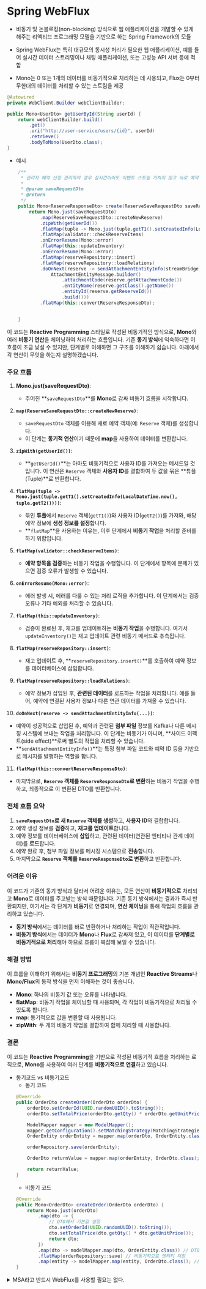 # Spring WebFlux
- 비동기 및 논블로킹(non-blocking) 방식으로 웹 애플리케이션을 개발할 수 있게 해주는 리액티브 프로그래밍 모델을 기반으로 하는 Spring Framework의 모듈

- Spring WebFlux는 특히 대규모의 동시성 처리가 필요한 웹 애플리케이션, 예를 들어 실시간 데이터 스트리밍이나 채팅 애플리케이션, 또는 고성능 API 서버 등에 적합

- Mono는 0 또는 1개의 데이터를 비동기적으로 처리하는 데 사용되고, Flux는 0부터 무한대의 데이터를 처리할 수 있는 스트림을 제공

``` java
@Autowired
private WebClient.Builder webClientBuilder;

public Mono<UserDto> getUserById(String userId) {
    return webClientBuilder.build()
        .get()
        .uri("http://user-service/users/{id}", userId)
        .retrieve()
        .bodyToMono(UserDto.class);
}
```

- 예시
``` java
    /**
     * 관리자 예약 신청 관리자의 경우 실시간이어도 이벤트 스트림 거치지 않고 바로 예약 처리
     *
     * @param saveRequestDto
     * @return
     */
    public Mono<ReserveResponseDto> create(ReserveSaveRequestDto saveRequestDto) {
        return Mono.just(saveRequestDto)
            .map(ReserveSaveRequestDto::createNewReserve)
            .zipWith(getUserId())
            .flatMap(tuple -> Mono.just(tuple.getT1().setCreatedInfo(LocalDateTime.now(), tuple.getT2())))
            .flatMap(validator::checkReserveItems)
            .onErrorResume(Mono::error)
            .flatMap(this::updateInventory)
            .onErrorResume(Mono::error)
            .flatMap(reserveRepository::insert)
            .flatMap(reserveRepository::loadRelations)
            .doOnNext(reserve -> sendAttachmentEntityInfo(streamBridge,
                AttachmentEntityMessage.builder()
                    .attachmentCode(reserve.getAttachmentCode())
                    .entityName(reserve.getClass().getName())
                    .entityId(reserve.getReserveId())
                    .build()))
            .flatMap(this::convertReserveResponseDto);


    }

```
이 코드는 **Reactive Programming** 스타일로 작성된 비동기적인 방식으로, **Mono**와 여러 **비동기 연산**을 체이닝하여 처리하는 흐름입니다. 기존 **동기 방식**에 익숙하다면 이 흐름이 조금 낯설 수 있지만, 단계별로 이해하면 그 구조를 이해하기 쉽습니다. 아래에서 각 연산이 무엇을 하는지 설명하겠습니다.

### 주요 흐름

1. **Mono.just(saveRequestDto)**:
   - 주어진 **`saveRequestDto`**를 **Mono**로 감싸 비동기 흐름을 시작합니다.

2. **`map(ReserveSaveRequestDto::createNewReserve)`**:
   - `saveRequestDto` 객체를 이용해 새로 예약 객체(예: `Reserve` 객체)를 생성합니다.
   - 이 단계는 **동기적 연산**이기 때문에 **map**을 사용하여 데이터를 변환합니다.

3. **`zipWith(getUserId())`**:
   - **`getUserId()`**는 아마도 비동기적으로 사용자 ID를 가져오는 메서드일 것입니다. 이 연산은 `Reserve` 객체와 **사용자 ID**를 결합하여 두 값을 묶은 **튜플(Tuple)**로 반환합니다.

4. **`flatMap(tuple -> Mono.just(tuple.getT1().setCreatedInfo(LocalDateTime.now(), tuple.getT2())))`**:
   - 묶인 **튜플**에서 `Reserve` 객체(`getT1()`)와 사용자 ID(`getT2()`)를 가져와, 해당 예약 정보에 **생성 정보를 설정**합니다.
   - **`flatMap`**을 사용하는 이유는, 이후 단계에서 **비동기 작업**을 처리할 준비를 하기 위함입니다.

5. **`flatMap(validator::checkReserveItems)`**:
   - **예약 항목을 검증**하는 비동기 작업을 수행합니다. 이 단계에서 항목에 문제가 있으면 검증 오류가 발생할 수 있습니다.

6. **`onErrorResume(Mono::error)`**:
   - 에러 발생 시, 에러를 다룰 수 있는 처리 로직을 추가합니다. 이 단계에서는 검증 오류나 기타 예외를 처리할 수 있습니다.

7. **`flatMap(this::updateInventory)`**:
   - 검증이 완료된 후, 재고를 업데이트하는 **비동기 작업**을 수행합니다. 여기서 `updateInventory()`는 재고 업데이트 관련 비동기 메서드로 추측됩니다.

8. **`flatMap(reserveRepository::insert)`**:
   - 재고 업데이트 후, **`reserveRepository.insert()`**를 호출하여 예약 정보를 데이터베이스에 삽입합니다.

9. **`flatMap(reserveRepository::loadRelations)`**:
   - 예약 정보가 삽입된 후, **관련된 데이터**를 로드하는 작업을 처리합니다. 예를 들어, 예약에 연결된 사용자 정보나 다른 연관 데이터를 가져올 수 있습니다.

10. **`doOnNext(reserve -> sendAttachmentEntityInfo(...))`**:
   - 예약이 성공적으로 삽입된 후, 예약과 관련된 **첨부 파일** 정보를 Kafka나 다른 메시징 시스템에 보내는 작업을 처리합니다. 이 단계는 비동기가 아니며, **사이드 이펙트(side effect)**로써 별도의 작업을 처리할 수 있습니다.
   - **`sendAttachmentEntityInfo()`**는 특정 첨부 파일 코드와 예약 ID 등을 기반으로 메시지를 발행하는 역할을 합니다.

11. **`flatMap(this::convertReserveResponseDto)`**:
   - 마지막으로, **`Reserve` 객체를 `ReserveResponseDto`로 변환**하는 비동기 작업을 수행하고, 최종적으로 이 변환된 DTO를 반환합니다.

### 전체 흐름 요약

1. **`saveRequestDto`로 새 `Reserve` 객체를 생성**하고, **사용자 ID**와 결합합니다.
2. 예약 생성 정보를 **검증**하고, **재고를 업데이트**합니다.
3. 예약 정보를 데이터베이스에 **삽입**하고, 관련된 데이터(연관된 엔티티나 관계 데이터)를 **로드**합니다.
4. 예약 완료 후, 첨부 파일 정보를 메시징 시스템으로 **전송**합니다.
5. 마지막으로 **`Reserve` 객체를 `ReserveResponseDto`로 변환**하고 반환합니다.

### 어려운 이유

이 코드가 기존의 동기 방식과 달라서 어려운 이유는, 모든 연산이 **비동기적으로** 처리되고 **Mono**로 데이터를 주고받는 방식 때문입니다. 기존 동기 방식에서는 결과가 즉시 반환되지만, 여기서는 각 단계가 **비동기**로 연결되며, **연산 체이닝**을 통해 작업의 흐름을 관리하고 있습니다.

- **동기 방식**에서는 데이터를 바로 반환하거나 처리하는 작업이 직관적입니다.
- **비동기 방식**에서는 데이터가 **Mono**나 **Flux**로 감싸져 있고, 이 데이터를 **단계별로 비동기적으로 처리**해야 하므로 흐름이 복잡해 보일 수 있습니다.

### 해결 방법

이 흐름을 이해하기 위해서는 **비동기 프로그래밍**의 기본 개념인 **Reactive Streams**나 **Mono/Flux**의 동작 방식을 먼저 이해하는 것이 좋습니다.

- **Mono**: 하나의 비동기 값 또는 오류를 나타냅니다.
- **flatMap**: 비동기 작업을 체이닝할 때 사용되며, 각 작업이 비동기적으로 처리될 수 있도록 합니다.
- **map**: 동기적으로 값을 변환할 때 사용됩니다.
- **zipWith**: 두 개의 비동기 작업을 결합하여 함께 처리할 때 사용합니다.

### 결론

이 코드는 **Reactive Programming**을 기반으로 작성된 비동기적 흐름을 처리하는 로직으로, **Mono**를 사용하여 여러 단계를 **비동기적으로 연결**하고 있습니다. 

- 동기코드 vs 비동기코드
    - 동기 코드
    ``` java
    @Override
    public OrderDto createOrder(OrderDto orderDto) {
        orderDto.setOrderId(UUID.randomUUID().toString());
        orderDto.setTotalPrice(orderDto.getQty() * orderDto.getUnitPrice());

        ModelMapper mapper = new ModelMapper();
        mapper.getConfiguration().setMatchingStrategy(MatchingStrategies.STRICT);
        OrderEntity orderEntity = mapper.map(orderDto, OrderEntity.class);

        orderRepository.save(orderEntity);

        OrderDto returnValue = mapper.map(orderEntity, OrderDto.class);

        return returnValue;
    }

    ```
    - 비동기 코드
    ``` java
    @Override
    public Mono<OrderDto> createOrder(OrderDto orderDto) {
        return Mono.just(orderDto)
            .map(dto -> {
                // DTO에서 기본값 설정
                dto.setOrderId(UUID.randomUUID().toString());
                dto.setTotalPrice(dto.getQty() * dto.getUnitPrice());
                return dto;
            })
            .map(dto -> modelMapper.map(dto, OrderEntity.class)) // DTO -> Entity 변환
            .flatMap(orderRepository::save) // 비동기적으로 엔티티 저장
            .map(entity -> modelMapper.map(entity, OrderDto.class)); // 저장 후 Entity -> DTO 변환
    }

    ```
<details>
<summary> MSA라고 반드시 WebFlux를 사용할 필요는 없다. </summary>

### MSA라고 반드시 WebFlux를 사용할 필요는 없다.

MSA로 전환하면서도 **모놀리식 코드를 대부분 유지**하면서 **각 서비스 간 데이터를 수정하거나 처리할 때 비동기 방식**(예: **Kafka**)을 사용하면 충분히 MSA의 이점을 활용할 수 있습니다. 꼭 **WebFlux**와 같은 **비동기 논블로킹** 프레임워크를 사용할 필요는 없습니다.

### 1. **모놀리식 코드 활용**
   - **MSA로 전환**할 때 기존의 모놀리식 코드를 그대로 사용하면서, **서비스 간의 통신**만 **비동기 방식**으로 처리하면 됩니다.
   - **동기 통신**(예: **RestTemplate**, **OpenFeign**)을 사용해도 문제없습니다. **즉각적인 응답**이 필요한 경우에는 **동기 방식**이 더 직관적이고 간단합니다.

### 2. **데이터 수정 시 비동기 처리**
   - 서비스 간에 **데이터를 수정**하거나 **주문 처리 후 재고를 업데이트**하는 등의 작업은 비동기 방식(**Kafka** 등)을 통해 처리하면 성능 및 확장성에서 이점을 얻을 수 있습니다.
   - **데이터 일관성**을 유지하면서 **서비스 간 독립성**을 높일 수 있기 때문에, 서비스 간 데이터 수정 시에는 비동기 처리 방식이 적합합니다.

### 3. **WebFlux를 꼭 사용할 필요는 없다**
   - **WebFlux**는 **비동기 논블로킹** 처리에 적합한 프레임워크이지만, 모든 상황에서 필요한 것은 아닙니다. 특히, 대부분의 시스템에서는 **동기 방식**이 더 직관적이고 관리하기 쉬운 경우가 많습니다.
   - **WebFlux**는 주로 **대규모 비동기 작업**을 처리하거나, **높은 동시성**이 필요한 경우에 사용됩니다. 그러나, 기본적으로 **RestTemplate** 또는 **OpenFeign**과 같은 **동기 방식**으로도 충분히 MSA의 요구를 충족할 수 있습니다.

### 4. **MSA로 전환 시의 단계적 접근**
   - **모놀리식 코드**를 사용하면서 **점진적으로 MSA**로 전환할 수 있습니다. 즉, 필요한 부분에서만 **서비스를 분리**하고, **비동기 처리**가 필요한 경우에만 **Kafka**와 같은 메시징 시스템을 도입하면 됩니다.
   - **웹 요청**이나 간단한 데이터 조회에는 **동기 방식**을 그대로 사용하고, **데이터 처리**나 **상태 변경** 작업에서만 **비동기 처리**를 도입하는 방식으로 설계할 수 있습니다.

### 예시 흐름

1. **주문 생성**:
   - **동기 방식**으로 **주문 서비스**에서 **사용자 정보**나 **상품 정보**를 조회한 후 주문을 처리.
   - 주문이 완료되면 **비동기 방식(Kafka)**으로 **재고 서비스**에 재고 감소 요청을 보냄.

2. **재고 업데이트**:
   - **재고 서비스**는 **Kafka 이벤트**를 받아 비동기적으로 **재고를 업데이트**함.

이 방식은 대부분의 모놀리식 코드를 유지하면서, 서비스 간 통신에서 **비동기 처리**를 도입하는 방식으로 MSA로 전환할 수 있는 효율적인 방법입니다.

### 결론

- **모놀리식 코드를 대부분 유지**하면서 **비동기 방식**으로 필요한 부분만 처리하면 충분히 MSA의 장점을 활용할 수 있습니다.
- **WebFlux**는 필수가 아니며, 필요에 따라 사용하면 되고, 대부분의 경우 **동기 방식**으로도 충분히 시스템을 관리할 수 있습니다.
- **Kafka**와 같은 비동기 시스템을 활용해 **서비스 간 데이터 수정** 및 **이벤트 처리**를 효율적으로 구현할 수 있습니다.
</details>